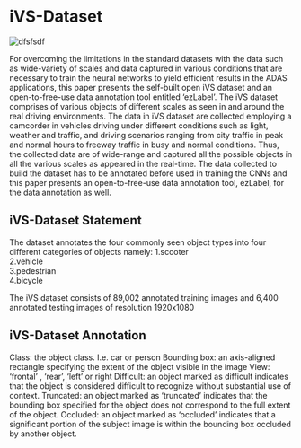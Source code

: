 # iVS-Dataset
![dfsfsdf](https://user-images.githubusercontent.com/95270738/154619973-e3c7b2a2-3813-4916-868b-561667f1d9ca.jpg)

For overcoming the limitations in the standard datasets with the data such as wide-variety of scales and data captured in various conditions that are necessary to train the neural networks to yield efficient results in the ADAS applications, this paper presents the self-built open iVS dataset and an open-to-free-use data annotation tool entitled ‘ezLabel’. The iVS dataset comprises of various objects of different scales as seen in and around the real driving environments. The data in iVS dataset are collected employing a camcorder in vehicles driving under different conditions such as light, weather and traffic, and driving scenarios ranging from city traffic in peak and normal hours to freeway traffic in busy and normal conditions. Thus, the collected data are of wide-range and captured all the possible objects in all the various scales as appeared in the real-time. The data collected to build the dataset has to be annotated before used in training the CNNs and this paper presents an open-to-free-use data annotation tool, ezLabel, for the data annotation as well.
## iVS-Dataset Statement
The dataset annotates the four commonly seen object types into four different categories of objects namely:
1.scooter  
2.vehicle  
3.pedestrian  
4.bicycle  

The iVS dataset consists of 89,002 annotated training images and 6,400 annotated testing images of resolution 1920x1080

## iVS-Dataset Annotation

Class: the object class. I.e. car or person
Bounding box: an axis-aligned rectangle specifying the extent of the object visible in the image
View: ‘frontal’ , ‘rear’, ‘left’ or right
Difficult: an object marked as difficult indicates that the object is considered difficult to recognize without substantial use of context.
Truncated: an object marked as ‘truncated’ indicates that the bounding box specified for the object does not correspond to the full extent of the object.
Occluded: an object marked as ‘occluded’ indicates that a significant portion of the subject image is within the bounding box occluded by another object.
